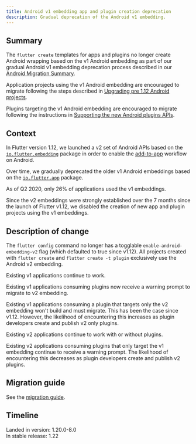 ```yaml
---
title: Android v1 embedding app and plugin creation deprecation
description: Gradual deprecation of the Android v1 embedding.
---
```


## Summary

The `flutter create` templates for apps and plugins
no longer create Android wrapping based on the
v1 Android embedding as part of our gradual
Android v1 embedding deprecation process described in our
[Android Migration Summary][].

Application projects using the v1 Android embedding
are encouraged to migrate following the steps described in
[Upgrading pre 1.12 Android projects][].

Plugins targeting the v1 Android embedding are encouraged
to migrate following the instructions in
[Supporting the new Android plugins APIs][].

[Android Migration Summary]: /go/android-migration-summary
[Upgrading pre 1.12 Android projects]: /go/android-project-migration
[Supporting the new Android plugins APIs]: {{site.url}}/development/packages-and-plugins/plugin-api-migration

## Context

In Flutter version 1.12, we launched a v2 set of
Android APIs based on the [`io.flutter.embedding`][]
package in order to enable the [add-to-app][] workflow
on Android.

Over time, we gradually deprecated the older
v1 Android embeddings based on the
[`io.flutter.app`][] package.

As of Q2 2020, only 26% of applications used the v1 embeddings.

Since the v2 embeddings were strongly established over
the 7 months since the launch of Flutter v1.12,
we disabled the creation of new app and plugin
projects using the v1 embeddings.

[add-to-app]: {{site.url}}/development/add-to-app
[`io.flutter.embedding`]: https://cs.opensource.google/flutter/engine/+/master:shell/platform/android/io/flutter/embedding/
[`io.flutter.app`]: https://cs.opensource.google/flutter/engine/+/master:shell/platform/android/io/flutter/app/.

## Description of change

The `flutter config` command no longer has a
togglable `enable-android-embedding-v2`
flag (which defaulted to true since v1.12).
All projects created with `flutter create`
and `flutter create -t plugin` exclusively use the
Android v2 embedding.

Existing v1 applications continue to work.

Existing v1 applications consuming plugins now receive
a warning prompt to migrate to v2 embedding.

Existing v1 applications consuming a plugin that targets
only the v2 embedding won't build and must migrate.
This has been the case since v1.12. However,
the likelihood of encountering this increases as
plugin developers create and publish v2 only plugins.

Existing v2 applications continue to work with or without
plugins.

Existing v2 applications consuming plugins that only
target the v1 embedding continue to receive a warning prompt.
The likelihood of encountering this decreases
as plugin developers create and publish v2 plugins.

## Migration guide

See the [migration guide][].

[migration guide]: /go/android-project-migration

## Timeline

Landed in version: 1.20.0-8.0<br>
In stable release: 1.22
